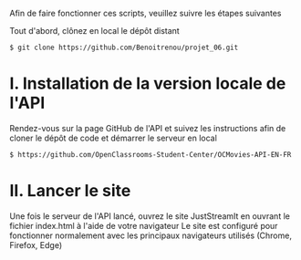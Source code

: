 Afin de faire fonctionner ces scripts, veuillez suivre les étapes suivantes

Tout d'abord, clônez en local le dépôt distant

    $ git clone https://github.com/Benoitrenou/projet_06.git    

# I. Installation de la version locale de l'API 

Rendez-vous sur la page GitHub de l'API et suivez les instructions afin de cloner le dépôt de code et démarrer le serveur en local

    $ https://github.com/OpenClassrooms-Student-Center/OCMovies-API-EN-FR

# II. Lancer le site

Une fois le serveur de l'API lancé, ouvrez le site JustStreamIt en ouvrant le fichier index.html à l'aide de votre navigateur
Le site est configuré pour fonctionner normalement avec les principaux navigateurs utilisés (Chrome, Firefox, Edge)
